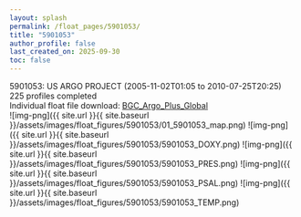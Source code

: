 ```yaml
---
layout: splash
permalink: /float_pages/5901053/
title: "5901053"
author_profile: false
last_created_on: 2025-09-30
toc: false
---
```

 
5901053: US ARGO PROJECT (2005-11-02T01:05 to 2010-07-25T20:25)\
225 profiles completed\
Individual float file download: [BGC_Argo_Plus_Global](https://ftp.soest.hawaii.edu/bgc_argo_plus/Individual_Floats/outliers_removed/5901053_Sprof_processed.nc)\
![img-png]({{ site.url }}{{ site.baseurl }}/assets/images/float_figures/5901053/01_5901053_map.png)
![img-png]({{ site.url }}{{ site.baseurl }}/assets/images/float_figures/5901053/5901053_DOXY.png)
![img-png]({{ site.url }}{{ site.baseurl }}/assets/images/float_figures/5901053/5901053_PRES.png)
![img-png]({{ site.url }}{{ site.baseurl }}/assets/images/float_figures/5901053/5901053_PSAL.png)
![img-png]({{ site.url }}{{ site.baseurl }}/assets/images/float_figures/5901053/5901053_TEMP.png)
